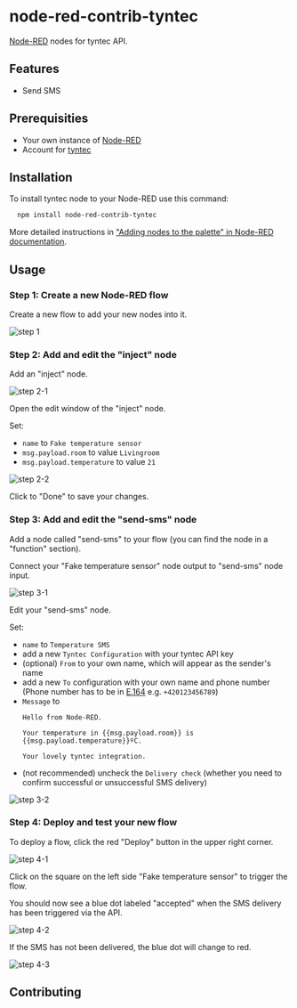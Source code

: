 # node-red-contrib-tyntec

[Node-RED](http://nodered.org/) nodes for tyntec API.

## Features

- Send SMS

## Prerequisities

- Your own instance of [Node-RED](https://nodered.org/docs/getting-started/)
- Account for [tyntec](https://www.tyntec.com/)

## Installation

To install tyntec node to your Node-RED use this command:

```bash
  npm install node-red-contrib-tyntec
```

More detailed instructions in ["Adding nodes to the palette" in Node-RED documentation](https://nodered.org/docs/user-guide/runtime/adding-nodes).

## Usage

### Step 1: Create a new Node-RED flow

Create a new flow to add your new nodes into it.

![step 1](./docs/step-1.png)

### Step 2: Add and edit the "inject" node

Add an "inject" node.

![step 2-1](./docs/step-2-1.png)

Open the edit window of the "inject" node.

Set:

- `name` to `Fake temperature sensor`
- `msg.payload.room` to value `Livingroom`
- `msg.payload.temperature` to value `21`

![step 2-2](./docs/step-2-2.png)

Click to "Done" to save your changes.

### Step 3: Add and edit the "send-sms" node

Add a node called "send-sms" to your flow (you can find the node in a "function" section).

Connect your "Fake temperature sensor" node output to "send-sms" node input.

![step 3-1](./docs/step-3-1.png)

Edit your "send-sms" node.

Set:

- `name` to `Temperature SMS`
- add a new `Tyntec Configuration` with your tyntec API key
- (optional) `From` to your own name, which will appear as the sender's name
- add a new `To` configuration with your own name and phone number (Phone number has to be in [E.164](https://en.wikipedia.org/wiki/E.164) e.g. `+420123456789`)
- `Message` to 
  ```
  Hello from Node-RED.

  Your temperature in {{msg.payload.room}} is {{msg.payload.temperature}}ºC.

  Your lovely tyntec integration.
  ```
- (not recommended) uncheck the `Delivery check` (whether you need to confirm successful or unsuccessful SMS delivery)

![step 3-2](./docs/step-3-2.png)

### Step 4: Deploy and test your new flow

To deploy a flow, click the red "Deploy" button in the upper right corner.

![step 4-1](./docs/step-4-1.png)

Click on the square on the left side "Fake temperature sensor" to trigger the flow.

You should now see a blue dot labeled "accepted" when the SMS delivery has been triggered via the API.

![step 4-2](./docs/step-4-2.png)

If the SMS has not been delivered, the blue dot will change to red.

![step 4-3](./docs/step-4-3.png)

## Contributing